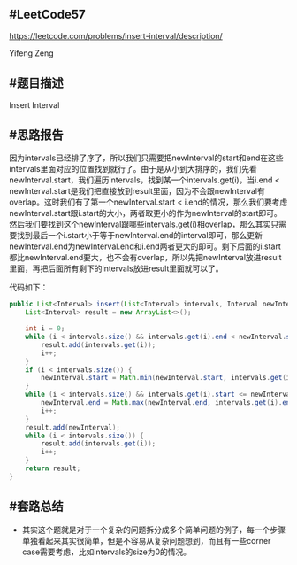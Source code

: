 #**LeetCode57**
---
https://leetcode.com/problems/insert-interval/description/

Yifeng Zeng

#题目描述
---
Insert Interval

#思路报告
---

因为intervals已经排了序了，所以我们只需要把newInterval的start和end在这些intervals里面对应的位置找到就行了。由于是从小到大排序的，我们先看newInterval.start，我们遍历intervals，找到某一个intervals.get(i)，当i.end < newInterval.start是我们把直接放到result里面，因为不会跟newInterval有overlap。这时我们有了第一个newInterval.start < i.end的情况，那么我们要考虑newInterval.start跟i.start的大小，两者取更小的作为newInterval的start即可。然后我们要找到这个newInterval跟哪些intervals.get(i)相overlap，那么其实只需要找到最后一个i.start小于等于newInterval.end的interval即可，那么更新newInterval.end为newInterval.end和i.end两者更大的即可。剩下后面的i.start都比newInterval.end要大，也不会有overlap，所以先把newInterval放进result里面，再把后面所有剩下的intervals放进result里面就可以了。

代码如下：
```java
public List<Interval> insert(List<Interval> intervals, Interval newInterval) {
    List<Interval> result = new ArrayList<>();

    int i = 0;
    while (i < intervals.size() && intervals.get(i).end < newInterval.start) {
        result.add(intervals.get(i));
        i++;
    }
    if (i < intervals.size()) {
        newInterval.start = Math.min(newInterval.start, intervals.get(i).start);
    }
    while (i < intervals.size() && intervals.get(i).start <= newInterval.end) {
        newInterval.end = Math.max(newInterval.end, intervals.get(i).end);
        i++;
    }
    result.add(newInterval);
    while (i < intervals.size()) {
        result.add(intervals.get(i));
        i++;
    }
    return result;
}
```


#套路总结
---
- 其实这个题就是对于一个复杂的问题拆分成多个简单问题的例子，每一个步骤单独看起来其实很简单，但是不容易从复杂问题想到，而且有一些corner case需要考虑，比如intervals的size为0的情况。
